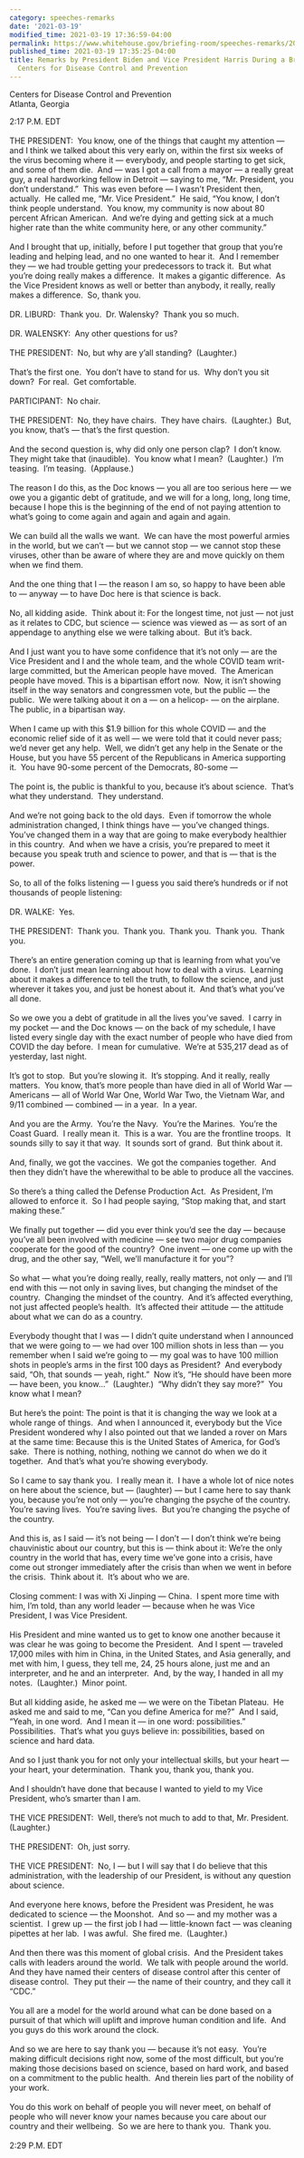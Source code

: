 ```yaml
---
category: speeches-remarks
date: '2021-03-19'
modified_time: 2021-03-19 17:36:59-04:00
permalink: https://www.whitehouse.gov/briefing-room/speeches-remarks/2021/03/19/remarks-by-president-biden-and-vice-president-harris-during-a-briefing-at-the-centers-for-disease-control-and-prevention/
published_time: 2021-03-19 17:35:25-04:00
title: Remarks by President Biden and Vice President Harris During a Briefing at the
  Centers for Disease Control and Prevention
---
```

 
Centers for Disease Control and Prevention  
Atlanta, Georgia

2:17 P.M. EDT  
   
THE PRESIDENT:  You know, one of the things that caught my attention —
and I think we talked about this very early on, within the first six
weeks of the virus becoming where it — everybody, and people starting to
get sick, and some of them die.  And — was I got a call from a mayor — a
really great guy, a real hardworking fellow in Detroit — saying to me,
“Mr. President, you don’t understand.”  This was even before — I wasn’t
President then, actually.  He called me, “Mr. Vice President.”  He said,
“You know, I don’t think people understand.  You know, my community is
now about 80 percent African American.  And we’re dying and getting sick
at a much higher rate than the white community here, or any other
community.”  
   
And I brought that up, initially, before I put together that group that
you’re leading and helping lead, and no one wanted to hear it.  And I
remember they — we had trouble getting your predecessors to track it. 
But what you’re doing really makes a difference.  It makes a gigantic
difference.  As the Vice President knows as well or better than anybody,
it really, really makes a difference.  So, thank you.   
   
DR. LIBURD:  Thank you.  Dr. Walensky?  Thank you so much.  
   
DR. WALENSKY:  Any other questions for us?  
   
THE PRESIDENT:  No, but why are y’all standing?  (Laughter.)  
   
That’s the first one.  You don’t have to stand for us.  Why don’t you
sit down?  For real.  Get comfortable.   
   
PARTICIPANT:  No chair.  
   
THE PRESIDENT:  No, they have chairs.  They have chairs.  (Laughter.) 
But, you know, that’s — that’s the first question.  
   
And the second question is, why did only one person clap?  I don’t
know.  They might take that (inaudible).  You know what I mean? 
(Laughter.)  I’m teasing.  I’m teasing.  (Applause.)   
   
The reason I do this, as the Doc knows — you all are too serious here —
we owe you a gigantic debt of gratitude, and we will for a long, long,
long time, because I hope this is the beginning of the end of not paying
attention to what’s going to come again and again and again and
again.   
   
We can build all the walls we want.  We can have the most powerful
armies in the world, but we can’t — but we cannot stop — we cannot stop
these viruses, other than be aware of where they are and move quickly on
them when we find them.   
   
And the one thing that I — the reason I am so, so happy to have been
able to — anyway — to have Doc here is that science is back.   
   
No, all kidding aside.  Think about it: For the longest time, not just —
not just as it relates to CDC, but science — science was viewed as — as
sort of an appendage to anything else we were talking about.  But it’s
back.  
   
And I just want you to have some confidence that it’s not only — are the
Vice President and I and the whole team, and the whole COVID team
writ-large committed, but the American people have moved.  The American
people have moved. This is a bipartisan effort now.  Now, it isn’t
showing itself in the way senators and congressmen vote, but the public
— the public.  We were talking about it on a — on a helicop- — on the
airplane.  The public, in a bipartisan way.   
   
When I came up with this $1.9 billion for this whole COVID — and the
economic relief side of it as well — we were told that it could never
pass; we’d never get any help.  Well, we didn’t get any help in the
Senate or the House, but you have 55 percent of the Republicans in
America supporting it.  You have 90-some percent of the Democrats,
80-some —  
   
The point is, the public is thankful to you, because it’s about
science.  That’s what they understand.  They understand.   
   
And we’re not going back to the old days.  Even if tomorrow the whole
administration changed, I think things have — you’ve changed things. 
You’ve changed them in a way that are going to make everybody healthier
in this country.  And when we have a crisis, you’re prepared to meet it
because you speak truth and science to power, and that is — that is the
power.  
   
So, to all of the folks listening — I guess you said there’s hundreds or
if not thousands of people listening:  
   
DR. WALKE:  Yes.  
   
THE PRESIDENT:  Thank you.  Thank you.  Thank you.  Thank you.  Thank
you.   
   
There’s an entire generation coming up that is learning from what you’ve
done.  I don’t just mean learning about how to deal with a virus. 
Learning about it makes a difference to tell the truth, to follow the
science, and just wherever it takes you, and just be honest about it. 
And that’s what you’ve all done.   
   
So we owe you a debt of gratitude in all the lives you’ve saved.  I
carry in my pocket — and the Doc knows — on the back of my schedule, I
have listed every single day with the exact number of people who have
died from COVID the day before.  I mean for cumulative.  We’re at
535,217 dead as of yesterday, last night.  
   
It’s got to stop.  But you’re slowing it.  It’s stopping. And it really,
really matters.  You know, that’s more people than have died in all of
World War — Americans — all of World War One, World War Two, the Vietnam
War, and 9/11 combined — combined — in a year.  In a year.   
   
And you are the Army.  You’re the Navy.  You’re the Marines.  You’re the
Coast Guard.  I really mean it.  This is a war.  You are the frontline
troops.  It sounds silly to say it that way.  It sounds sort of grand. 
But think about it.  
   
And, finally, we got the vaccines.  We got the companies together.  And
then they didn’t have the wherewithal to be able to produce all the
vaccines.  
   
So there’s a thing called the Defense Production Act.  As President, I’m
allowed to enforce it.  So I had people saying, “Stop making that, and
start making these.”  
   
We finally put together — did you ever think you’d see the day — because
you’ve all been involved with medicine — see two major drug companies
cooperate for the good of the country?  One invent — one come up with
the drug, and the other say, “Well, we’ll manufacture it for you”?  
   
So what — what you’re doing really, really, really matters, not only —
and I’ll end with this — not only in saving lives, but changing the
mindset of the country.  Changing the mindset of the country.  And it’s
affected everything, not just affected people’s health.  It’s affected
their attitude — the attitude about what we can do as a country.  
   
Everybody thought that I was — I didn’t quite understand when I
announced that we were going to — we had over 100 million shots in less
than — you remember when I said we’re going to — my goal was to have 100
million shots in people’s arms in the first 100 days as President?  And
everybody said, “Oh, that sounds — yeah, right.”  Now it’s, “He should
have been more — have been, you know…”  (Laughter.)  “Why didn’t they
say more?”  You know what I mean?   
   
But here’s the point: The point is that it is changing the way we look
at a whole range of things.  And when I announced it, everybody but the
Vice President wondered why I also pointed out that we landed a rover on
Mars at the same time: Because this is the United States of America, for
God’s sake.  There is nothing, nothing, nothing we cannot do when we do
it together.  And that’s what you’re showing everybody.  
   
So I came to say thank you.  I really mean it.  I have a whole lot of
nice notes on here about the science, but — (laughter) — but I came here
to say thank you, because you’re not only — you’re changing the psyche
of the country.  You’re saving lives.  You’re saving lives.  But you’re
changing the psyche of the country.  
   
And this is, as I said — it’s not being — I don’t — I don’t think we’re
being chauvinistic about our country, but this is — think about it:
We’re the only country in the world that has, every time we’ve gone into
a crisis, have come out stronger immediately after the crisis than when
we went in before the crisis.  Think about it.  It’s about who we
are.   
   
Closing comment: I was with Xi Jinping — China.  I spent more time with
him, I’m told, than any world leader — because when he was Vice
President, I was Vice President.  
   
His President and mine wanted us to get to know one another because it
was clear he was going to become the President.  And I spent — traveled
17,000 miles with him in China, in the United States, and Asia
generally, and met with him, I guess, they tell me, 24, 25 hours alone,
just me and an interpreter, and he and an interpreter.  And, by the way,
I handed in all my notes.  (Laughter.)  Minor point.  
   
But all kidding aside, he asked me — we were on the Tibetan Plateau.  He
asked me and said to me, “Can you define America for me?”  And I said,
“Yeah, in one word.  And I mean it — in one word: possibilities.” 
Possibilities.  That’s what you guys believe in: possibilities, based on
science and hard data.  
   
And so I just thank you for not only your intellectual skills, but your
heart — your heart, your determination.  Thank you, thank you, thank
you.   
   
And I shouldn’t have done that because I wanted to yield to my Vice
President, who’s smarter than I am.  
   
THE VICE PRESIDENT:  Well, there’s not much to add to that, Mr.
President.  (Laughter.)  
   
THE PRESIDENT:  Oh, just sorry.  
   
THE VICE PRESIDENT:  No, I — but I will say that I do believe that this
administration, with the leadership of our President, is without any
question about science.   
   
And everyone here knows, before the President was President, he was
dedicated to science — the Moonshot.  And so — and my mother was a
scientist.  I grew up — the first job I had — little-known fact — was
cleaning pipettes at her lab.  I was awful.  She fired me. 
(Laughter.)   
   
And then there was this moment of global crisis.  And the President
takes calls with leaders around the world.  We talk with people around
the world.  And they have named their centers of disease control after
this center of disease control.  They put their — the name of their
country, and they call it “CDC.”   
   
You all are a model for the world around what can be done based on a
pursuit of that which will uplift and improve human condition and life. 
And you guys do this work around the clock.   
   
And so we are here to say thank you — because it’s not easy.  You’re
making difficult decisions right now, some of the most difficult, but
you’re making those decisions based on science, based on hard work, and
based on a commitment to the public health.  And therein lies part of
the nobility of your work.   
   
You do this work on behalf of people you will never meet, on behalf of
people who will never know your names because you care about our country
and their wellbeing.  So we are here to thank you.  Thank you.  
   
2:29 P.M. EDT
